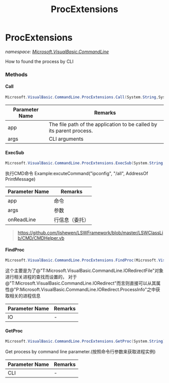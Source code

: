 ﻿---
title: ProcExtensions
---

# ProcExtensions
_namespace: [Microsoft.VisualBasic.CommandLine](N-Microsoft.VisualBasic.CommandLine.html)_

How to found the process by CLI

### Methods

#### Call
```csharp
Microsoft.VisualBasic.CommandLine.ProcExtensions.Call(System.String,System.String,System.String)
```


|Parameter Name|Remarks|
|--------------|-------|
|app|The file path of the application to be called by its parent process.|
|args|CLI arguments|


#### ExecSub
```csharp
Microsoft.VisualBasic.CommandLine.ProcExtensions.ExecSub(System.String,System.String,Microsoft.VisualBasic.CommandLine.ProcExtensions.dReadLine,System.String)
```
执行CMD命令
 Example:excuteCommand("ipconfig", "/all", AddressOf PrintMessage)

|Parameter Name|Remarks|
|--------------|-------|
|app|命令|
|args|参数|
|onReadLine|行信息（委托）|

> https://github.com/lishewen/LSWFramework/blob/master/LSWClassLib/CMD/CMDHelper.vb

#### FindProc
```csharp
Microsoft.VisualBasic.CommandLine.ProcExtensions.FindProc(Microsoft.VisualBasic.CommandLine.IIORedirectAbstract)
```
这个主要是为了@"T:Microsoft.VisualBasic.CommandLine.IORedirectFile"对象进行相关进程的查找而设置的，
 对于@"T:Microsoft.VisualBasic.CommandLine.IORedirect"而言则直接可以从其属性@"P:Microsoft.VisualBasic.CommandLine.IORedirect.ProcessInfo"之中获取相关的进程信息

|Parameter Name|Remarks|
|--------------|-------|
|IO|-|


#### GetProc
```csharp
Microsoft.VisualBasic.CommandLine.ProcExtensions.GetProc(System.String)
```
Get process by command line parameter.(按照命令行参数来获取进程实例)

|Parameter Name|Remarks|
|--------------|-------|
|CLI|-|





